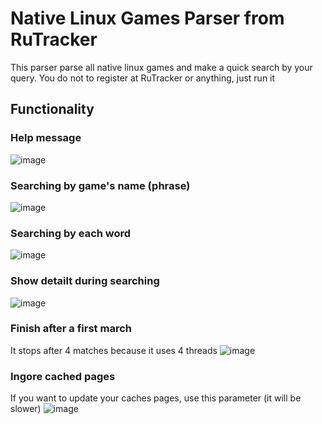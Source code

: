 # Native Linux Games Parser from RuTracker
This parser parse all native linux games and make a quick search by your query. You do not to register at RuTracker or anything, just run it

## Functionality

### Help message
![image](https://user-images.githubusercontent.com/76391547/183996644-0c028624-c8bb-4152-8da0-4eb87701ba22.png)

### Searching by game's name (phrase)
![image](https://user-images.githubusercontent.com/76391547/183997202-33864f26-0350-43e9-9a99-cbb3b173ce69.png)

### Searching by each word
![image](https://user-images.githubusercontent.com/76391547/183997923-1a5b4392-c5f0-41fe-a424-396bd78ae39f.png)

### Show detailt during searching
![image](https://user-images.githubusercontent.com/76391547/183998227-37451954-fe65-44e0-96e5-e1a90d3315a6.png)

### Finish after a first march
It stops after 4 matches because it uses 4 threads
![image](https://user-images.githubusercontent.com/76391547/183999230-639b3ce7-c110-42b6-b963-ece152a80d2c.png)

### Ingore cached pages
If you want to update your caches pages, use this parameter (it will be slower)
![image](https://user-images.githubusercontent.com/76391547/184000679-2e2b0fc7-d886-48a8-81a5-a613175242cd.png)

